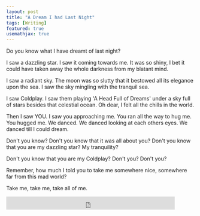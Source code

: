 ```yaml
---
layout: post
title: "A Dream I had Last Night"
tags: [Writing]
featured: true
usemathjax: true
---
```


Do you know what I have dreamt of last night?

I saw a dazzling star. I saw it coming towards me. It was so shiny, I bet it could have taken away the whole darkness from my blatant mind.

I saw a radiant sky. The moon was so slutty that it bestowed all its elegance upon the sea. I saw the sky mingling with the tranquil sea.

I saw Coldplay. I saw them playing 'A Head Full of Dreams' under a sky full of stars besides that celestial ocean. Oh dear, I felt all the chills in the world.

Then I saw YOU. I saw you approaching me. You ran all the way to hug me. You hugged me. We danced. We danced looking at each others eyes. We danced till I could dream.

Don't you know? Don't you know that it was all about you? Don't you know that you are my dazzling star? My tranquility? 

Don't you know that you are my Coldplay? Don't you? Don't you?

Remember, how much I told you to take me somewhere nice, somewhere far from this mad world?

Take me, take me, take all of me.


<iframe src="https://www.facebook.com/plugins/like.php?href=https%3A%2F%2Fshahjalalshohag.github.io%2Fblog%2Flife-is-weird%2F&width=450&layout=standard&action=like&size=small&share=true&height=35&appId" width="450" height="35" style="border:none;overflow:hidden" scrolling="no" frameborder="0" allowfullscreen="true" allow="autoplay; clipboard-write; encrypted-media; picture-in-picture; web-share"></iframe>

<div id="fb-root"></div>
<script async defer crossorigin="anonymous" src="https://connect.facebook.net/en_US/sdk.js#xfbml=1&version=v12.0" nonce="BKWEYn3a"></script>

<div class="fb-comments" data-href="https://shahjalalshohag.github.io/blog/life-is-weird/" data-width="" data-numposts="5"></div>